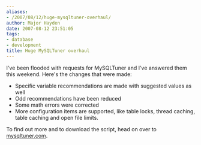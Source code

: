 ```yaml
---
aliases:
- /2007/08/12/huge-mysqltuner-overhaul/
author: Major Hayden
date: 2007-08-12 23:51:05
tags:
- database
- development
title: Huge MySQLTuner overhaul
---
```


I've been flooded with requests for MySQLTuner and I've answered them this weekend. Here's the changes that were made:

  * Specific variable recommendations are made with suggested values as well
  * Odd recommendations have been reduced
  * Some math errors were corrected
  * More configuration items are supported, like table locks, thread caching, table caching and open file limits.

To find out more and to download the script, head on over to [mysqltuner.com][1].

 [1]: http://mysqltuner.com/